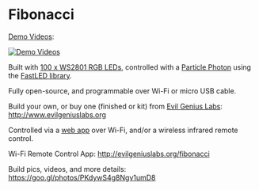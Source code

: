 # Fibonacci

[Demo Videos](https://www.youtube.com/watch?v=E0JwAUGXpuo&index=3&list=PLUYGVM-2vDxLknPGYbSdxxwOq1qUHfaos):

[![Demo Videos](http://img.youtube.com/vi/E0JwAUGXpuo/0.jpg)](https://www.youtube.com/watch?v=E0JwAUGXpuo&index=3&list=PLUYGVM-2vDxLknPGYbSdxxwOq1qUHfaos)

Built with [100 x WS2801 RGB LEDs](https://www.adafruit.com/products/322), controlled with a [Particle Photon](https://store.particle.io/?product=particle-photon) using the [FastLED library](https://github.com/FastLED/FastLED).

Fully open-source, and programmable over Wi-Fi or micro USB cable.

Build your own, or buy one (finished or kit) from [Evil Genius Labs](http://www.evilgeniuslabs.org): http://www.evilgeniuslabs.org

Controlled via a [web app](http://evilgeniuslabs.org/fibonacci) over Wi-Fi, and/or a wireless infrared remote control.

Wi-Fi Remote Control App: http://evilgeniuslabs.org/fibonacci

Build pics, videos, and more details: https://goo.gl/photos/PKdywS4g8Ngv1umD8
